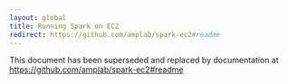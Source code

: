 ```yaml
---		
layout: global
title: Running Spark on EC2
redirect: https://github.com/amplab/spark-ec2#readme
---
```


This document has been superseded and replaced by documentation at https://github.com/amplab/spark-ec2#readme
